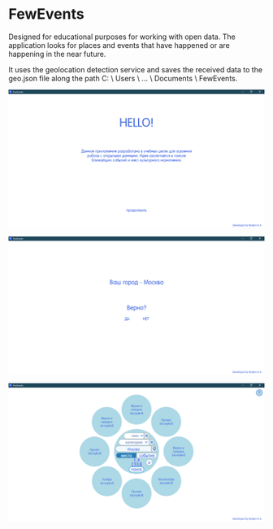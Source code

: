 # FewEvents
Designed for educational purposes for working with open data. The application looks for places and events that have happened or are happening in the near future.

It uses the geolocation detection service and saves the received data to the geo.json file along the path C: \ Users \ ... \ Documents \ FewEvents.

![alt text](demo/1.png "demo1")

![alt text](demo/2.png "demo2")

![alt text](demo/3.png "demo3")
